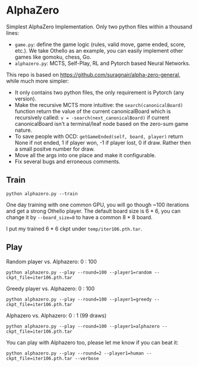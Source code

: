 # AlphaZero
Simplest AlphaZero Implementation. Only two python files within a thousand lines:
- `game.py`: define the game logic (rules, valid move, game ended, score, etc.). We take Othello as an example, you can easily implement other games like gomoku, chess, Go.
- `alphazero.py`: MCTS, Self-Play, RL and Pytorch based Neural Networks.

This repo is based on https://github.com/suragnair/alpha-zero-general, while much more simpler:
- It only contains two python files, the only requirement is Pytorch (any version).
- Make the recursive MCTS more intuitive: the `search(canonicalBoard)` function return the value of the current canonicalBoard which is recursively called: `v = -search(next_canonicalBoard)` if current canonicalBoard isn't a terminal/leaf node based on the zero-sum game nature.
- To save people with OCD: `getGameEnded(self, board, player)` return None if not ended, 1 if player won, -1 if player lost, 0 if draw. Rather then a small positve number for draw.
- Move all the args into one place and make it configurable.
- Fix several bugs and erroneous comments.

## Train

```
python alphazero.py --train
```
One day training with one common GPU, you will go though ~100 iterations and get a strong Othello player. The default board size is 6 * 6, you can change it by `--board_size=8` to have a common 8 * 8 board.

I put my trained 6 * 6 ckpt under `temp/iter106.pth.tar`.
## Play
Random player vs. Alphazero: 0 : 100
```
python alphazero.py --play --round=100 --player1=random --ckpt_file=iter106.pth.tar
```

Greedy player vs. Alphazero: 0 : 100
```
python alphazero.py --play --round=100 --player1=greedy --ckpt_file=iter106.pth.tar
```

Alphazero vs. Alphazero: 0 : 1 (99 draws)
```
python alphazero.py --play --round=100 --player1=alphazero --ckpt_file=iter106.pth.tar
```
You can play with Alphazero too, please let me know if you can beat it:
```
python alphazero.py --play --round=2 --player1=human --ckpt_file=iter106.pth.tar --verbose
```
